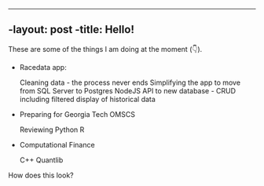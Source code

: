 ----
-layout: post
-title: Hello!
----

These are some of the things I am doing at the moment (:point_down:).

*  Racedata app: 

   Cleaning data - the process never ends
   Simplifying the app to move from SQL Server to Postgres
   NodeJS API to new database - CRUD including filtered display of historical data
*  Preparing for Georgia Tech OMSCS
   
   Reviewing Python
   R
* Computational Finance
  
  C++
  Quantlib


How does this look?
